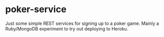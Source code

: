 poker-service
=============

Just some simple REST services for signing up to a poker game. Mainly a Ruby/MongoDB experiment
to try out deploying to Heroku.
